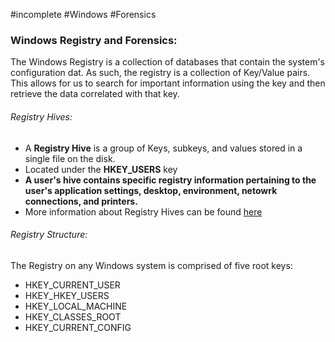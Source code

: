#incomplete #Windows #Forensics  


### Windows Registry and Forensics: 

The Windows Registry is a collection of databases that contain the system's configuration dat. As such, the registry is a collection of Key/Value pairs. This allows for us to search for important information using the key and then retrieve the data correlated with that key.  

###### Registry Hives: 
- A **Registry Hive** is a group of Keys, subkeys, and values stored in a single file on the disk.  
- Located under the **HKEY_USERS** key 
- **A user's hive contains specific registry information pertaining to the user's application settings, desktop, environment, netowrk connections, and printers.**  
- More information about Registry Hives can be found [here](https://learn.microsoft.com/en-us/windows/win32/sysinfo/registry-hives)

###### Registry Structure: 

The Registry on any Windows system is comprised of five root keys: 
- HKEY_CURRENT_USER 
- HKEY_HKEY_USERS 
- HKEY_LOCAL_MACHINE 
- HKEY_CLASSES_ROOT 
- HKEY_CURRENT_CONFIG 




